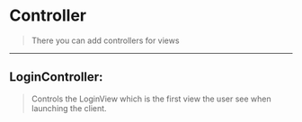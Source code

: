 # Controller

> There you can add controllers for views
---
## LoginController:
> Controls the LoginView which is the first view the user see when launching the client.